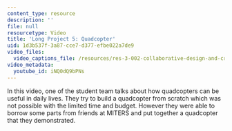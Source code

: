 ```yaml
---
content_type: resource
description: ''
file: null
resourcetype: Video
title: 'Long Project 5: Quadcopter'
uid: 1d3b537f-3a87-cce7-d377-efbe022a7de9
video_files:
  video_captions_file: /resources/res-3-002-collaborative-design-and-creative-expression-with-arduino-microcontrollers-january-iap-2017/student-projects/long-project/long-project-5-quadcopter/iNQ0dQ9bPNs.vtt
video_metadata:
  youtube_id: iNQ0dQ9bPNs
---
```


In this video, one of the student team talks about how quadcopters can be useful in daily lives. They try to build a quadcopter from scratch which was not possible with the limited time and budget. However they were able to borrow some parts from friends at MITERS and put together a quadcopter that they demonstrated.